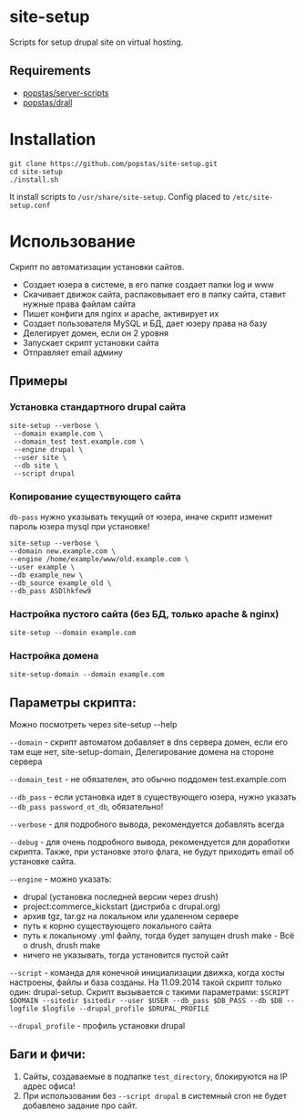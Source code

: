 # site-setup
Scripts for setup drupal site on virtual hosting.

## Requirements
- [popstas/server-scripts](https://github.com/popstas/server-scripts)
- [popstas/drall](https://github.com/popstas/drall)

# Installation
```
git clone https://github.com/popstas/site-setup.git
cd site-setup
./install.sh
```

It install scripts to `/usr/share/site-setup`.
Config placed to `/etc/site-setup.conf`

# Использование

Скрипт по автоматизации установки сайтов.

- Создает юзера в системе, в его папке создает папки log и www
- Скачивает движок сайта, распаковывает его в папку сайта, ставит нужные права файлам сайта
- Пишет конфиги для nginx и apache, активирует их
- Создает пользователя MySQL и БД, дает юзеру права на базу
- Делегирует домен, если он 2 уровня
- Запускает скрипт установки сайта
- Отправляет email админу


## Примеры

### Установка стандартного drupal сайта
```
site-setup --verbose \
 --domain example.com \
 --domain_test test.example.com \
 --engine drupal \
 --user site \
 --db site \
 --script drupal
```

### Копирование существующего сайта
`db-pass` нужно указывать текущий от юзера, иначе скрипт изменит пароль юзера mysql при установке!
```
site-setup --verbose \
--domain new.example.com \
--engine /home/example/www/old.example.com \
--user example \
--db example_new \
--db_source example_old \
--db_pass ASDlhkfew9
```

### Настройка пустого сайта (без БД, только apache & nginx)
```
site-setup --domain example.com
```

### Настройка домена
```
site-setup-domain --domain example.com
```


## Параметры скрипта:
Можно посмотреть через site-setup --help

`--domain` - скрипт автоматом добавляет в dns сервера домен, если его там еще нет, site-setup-domain, Делегирование домена на стороне сервера

`--domain_test` - не обязателен, это обычно поддомен test.example.com

`--db_pass` - если установка идет в существующего юзера, нужно указать `--db_pass password_ot_db`, обязательно!

`--verbose` - для подробного вывода, рекомендуется добавлять всегда

`--debug` - для очень подробного вывода, рекомендуется для доработки скрипта. Также, при установке этого флага, не будут приходить email об установке сайта.

`--engine` - можно указать:
- drupal (установка последней версии через drush)
- project:commerce_kickstart (дистриба с drupal.org)
- архив tgz, tar.gz на локальном или удаленном сервере
- путь к корню существующего локального сайта
- путь к локальному .yml файлу, тогда будет запущен drush make - Всё о drush, drush make
- ничего не указывать, тогда установится пустой сайт

`--script` - команда для конечной инициализации движка, когда хосты настроены, файлы и база созданы.
На 11.09.2014 такой скрипт только один: drupal-setup. Скрипт вызывается с такими параметрами:
`$SCRIPT $DOMAIN --sitedir $sitedir --user $USER --db_pass $DB_PASS --db $DB --logfile $logfile --drupal_profile $DRUPAL_PROFILE`

`--drupal_profile` - профиль установки drupal




## Баги и фичи:
1. Сайты, создаваемые в подпапке `test_directory`, блокируются на IP адрес офиса!
2. При использовании без `--script drupal` в системный cron не будет добавлено задание про сайт.
